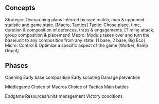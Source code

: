## Concepts

Strategic: Overarching plans inferred by race match, map & opponent statistic and game state.  [Macro, Tactics]
Tactic: Chose place, time, duration & composition of defences, traps & engagements. [Timing attack, group composition & placement]
Macro: Module takes over and turn the base/unit to any composition from any state. [1 base, 2 base, Big Eco]
Micro: Control & Optimize a specific aspect of the game [Worker, Ramp Depot]

## Phases

Opening
    Early base composition
    Early scouting
    Damage prevention

Middlegame
    Choice of Macros
    Choice of Tactics
    Main battles

Endgame
    Resources/units management
    Victory conditions

